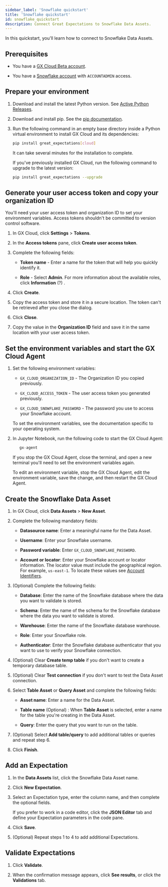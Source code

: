 ```yaml
---
sidebar_label: 'Snowflake quickstart'
title: 'Snowflake quickstart'
id: snowflake_quickstart
description: Connect Great Expectations to Snowflake Data Assets.
---
```


In this quickstart, you'll learn how to connect to Snowflake Data Assets.

## Prerequisites

- You have a [GX Cloud Beta account](https://greatexpectations.io/cloud).

- You have a [Snowflake account](https://greatexpectations.io/cloud) with `ACCOUNTADMIN` access.

## Prepare your environment

1. Download and install the latest Python version. See [Active Python Releases](https://www.python.org/downloads/).

2. Download and install pip. See the [pip documentation](https://pip.pypa.io/en/stable/cli/pip/).

3. Run the following command in an empty base directory inside a Python virtual environment to install GX Cloud and its dependencies:

    ```bash title="Terminal input"
    pip install great_expectations[cloud]
    ```

    It can take several minutes for the installation to complete.

    If you've previously installed GX Cloud, run the following command to upgrade to the latest version:

    ```bash title="Terminal input"
    pip install great_expectations --upgrade
    ```

## Generate your user access token and copy your organization ID

You'll need your user access token and organization ID to set your environment variables. Access tokens shouldn't be committed to version control software.

1. In GX Cloud, click **Settings** > **Tokens**.

2. In the **Access tokens** pane, click **Create user access token**.

3. Complete the following fields:

    - **Token name** - Enter a name for the token that will help you quickly identify it.

    - **Role** - Select **Admin**. For more information about the available roles, click **Information** (?) .

4. Click **Create**.

5. Copy the access token and store it in a secure location. The token can't be retrieved after you close the dialog.

6. Click **Close**.

7. Copy the value in the **Organization ID** field and save it in the same location with your user access token.

## Set the environment variables and start the GX Cloud Agent

1. Set the following environment variables:

    - `GX_CLOUD_ORGANIZATION_ID` - The Organization ID you copied previously.

    - `GX_CLOUD_ACCESS_TOKEN` - The user access token you generated previously.

    - `GX_CLOUD_SNOWFLAKE_PASSWORD` - The password you use to access your Snowflake account.

    To set the environment variables, see the documentation specific to your operating system. 

2. In Jupyter Notebook, run the following code to start the GX Cloud Agent:
    
    ```python title="Jupyter Notebook"
       gx-agent
    ```

    If you stop the GX Cloud Agent, close the terminal, and open a new terminal you'll need to set the environment variables again.

    To edit an environment variable, stop the GX Cloud Agent, edit the environment variable, save the change, and then restart the GX Cloud Agent.

## Create the Snowflake Data Asset

1. In GX Cloud, click **Data Assets** > **New Asset**.

2. Complete the following mandatory fields:

    - **Datasource name**: Enter a meaningful name for the Data Asset.

    - **Username**: Enter your Snowflake username.

    - **Password variable**: Enter `GX_CLOUD_SNOWFLAKE_PASSWORD`.

    - **Account or locator**: Enter your Snowflake account or locator information. The locator value must include the geographical region. For example, `us-east-1`. To locate these values see [Account Identifiers](https://docs.snowflake.com/en/user-guide/admin-account-identifier).

3. (Optional) Complete the following fields:

    - **Database**: Enter the name of the Snowflake database where the data you want to validate is stored.
 
    - **Schema**: Enter the name of the schema for the Snowflake database where the data you want to validate is stored.

    - **Warehouse**: Enter the name of the Snowflake database warehouse.

    - **Role**: Enter your Snowflake role.

    - **Authenticator**: Enter the Snowflake database authenticator that you want to use to verify your Snowflake connection. 

4. (Optional) Clear **Create temp table** if you don't want to create a temporary database table.

5. (Optional) Clear **Test connection** if you don't want to test the Data Asset connection.

6. Select **Table Asset** or **Query Asset** and complete the following fields:

    - **Asset name**: Enter a name for the Data Asset.

    - **Table name** (Optional) : When **Table Asset** is selected, enter a name for the table you're creating in the Data Asset.

    - **Query**: Enter the query that you want to run on the table. 

7. (Optional) Select **Add table/query** to add additional tables or queries and repeat step 6.

8. Click **Finish**.

## Add an Expectation

1. In the **Data Assets** list, click the Snowflake Data Asset name.

2. Click **New Expectation**.

3. Select an Expectation type, enter the column name, and then complete the optional fields.

    If you prefer to work in a code editor, click the **JSON Editor** tab and define your Expectation parameters in the code pane.

4. Click **Save**.

5. (Optional) Repeat steps 1 to 4 to add additional Expectations.

## Validate Expectations

1. Click **Validate**.

2. When the confirmation message appears, click **See results**, or click the **Validations** tab.

